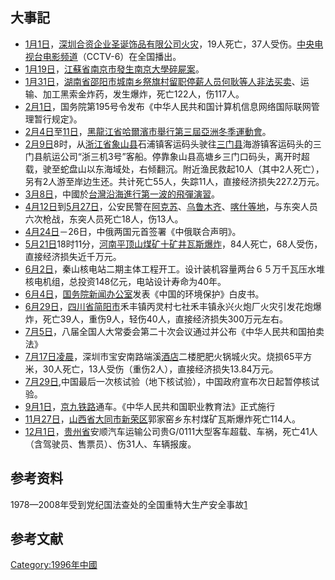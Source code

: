 ## 大事記

  - [1月1日](../Page/1月1日.md "wikilink")，[深圳合资企业圣诞饰品有限公司火灾](https://zh.wikipedia.org/wiki/深圳 "wikilink")，19人死亡，37人受伤。[中央电视台电影频道](https://zh.wikipedia.org/wiki/中央电视台电影频道 "wikilink")（CCTV-6）在全国播出。
  - [1月19日](../Page/1月19日.md "wikilink")，[江蘇省](https://zh.wikipedia.org/wiki/江蘇省 "wikilink")[南京市發生](https://zh.wikipedia.org/wiki/南京市 "wikilink")[南京大學碎屍案](https://zh.wikipedia.org/wiki/南京大學 "wikilink")。
  - [1月31日](../Page/1月31日.md "wikilink")，[湖南省](../Page/湖南省.md "wikilink")[邵阳市城南乡祭旗村留职停薪人员何耿等人非法买卖](https://zh.wikipedia.org/wiki/邵阳市 "wikilink")、运输、加工黑索金炸药，发生爆炸，死亡122人，伤117人。
  - [2月1日](../Page/2月1日.md "wikilink")，国务院第195号令发布《中华人民共和国计算机信息网络国际联网管理暂行规定》。
  - [2月4日](../Page/2月4日.md "wikilink")至[11日](../Page/2月11日.md "wikilink")，[黑龍江省](https://zh.wikipedia.org/wiki/黑龍江省 "wikilink")[哈爾濱市舉行第三屆亞洲冬季運動會](https://zh.wikipedia.org/wiki/哈爾濱市 "wikilink")。
  - [2月9日](../Page/2月9日.md "wikilink")8时，从[浙江省](../Page/浙江省.md "wikilink")[象山县](../Page/象山县.md "wikilink")石浦镇客运码头驶往[三门县](../Page/三门县.md "wikilink")海游镇客运码头的三门县航运公司“浙三机3号”客船。停靠象山县高塘乡三门口码头，离开时超载，驶至蛇盘山以东海域处，右倾翻沉。附近渔民救起10人（其中2人死亡），另有2人游至岸边生还。共计死亡55人，失踪11人，直接经济损失227.2万元。
  - [3月8日](../Page/3月8日.md "wikilink")，中國於[台灣沿海進行第一波的](https://zh.wikipedia.org/wiki/台灣 "wikilink")[飛彈演習](https://zh.wikipedia.org/wiki/飛彈 "wikilink")。
  - [4月12日](../Page/4月12日.md "wikilink")到[5月27日](../Page/5月27日.md "wikilink")，公安民警在[阿克苏](https://zh.wikipedia.org/wiki/阿克苏 "wikilink")、[乌鲁木齐](https://zh.wikipedia.org/wiki/乌鲁木齐 "wikilink")、[喀什等地](https://zh.wikipedia.org/wiki/喀什 "wikilink")，与东突人员六次枪战，东突人员死亡18人，伤13人。
  - [4月24日](../Page/4月24日.md "wikilink")－26日，中俄两国元首签署《中俄联合声明》。
  - [5月21日](../Page/5月21日.md "wikilink")18时11分，[河南](https://zh.wikipedia.org/wiki/河南 "wikilink")[平顶山煤矿十矿井](https://zh.wikipedia.org/wiki/平顶山 "wikilink")[瓦斯爆炸](https://zh.wikipedia.org/wiki/瓦斯 "wikilink")，84人死亡，68人受伤，直接经济损失近千万元。
  - [6月2日](../Page/6月2日.md "wikilink")，秦山核电站二期主体工程开工。设计装机容量两台６５万千瓦压水堆核电机组，总投资148亿元，电站设计寿命为40年。
  - [6月4日](../Page/6月4日.md "wikilink")，[国务院新闻办公室](../Page/国务院新闻办公室.md "wikilink")发表《中国的环境保护》白皮书。
  - [6月29日](../Page/6月29日.md "wikilink")，[四川省](../Page/四川省.md "wikilink")[简阳市](../Page/简阳市.md "wikilink")禾丰镇丙灵村七社禾丰镇永兴火炮厂火灾引发花炮爆炸，死亡39人，重伤9人，轻伤40人，直接经济损失300万元左右。
  - [7月5日](https://zh.wikipedia.org/wiki/7月5日 "wikilink")，八届全国人大常委会第二十次会议通过并公布《中华人民共和国拍卖法》
  - [7月17日凌晨](https://zh.wikipedia.org/wiki/7月17日 "wikilink")，深圳市宝安南路端溪[酒店](../Page/酒店.md "wikilink")二楼肥肥火锅城火灾。烧损65平方米，30人死亡，13人受伤（重伤2人），直接经济损失13.84万元。
  - [7月29日](https://zh.wikipedia.org/wiki/7月29日 "wikilink"),中国最后一次核试验（地下核试验），中国政府宣布次日起暂停核试验。
  - [9月1日](../Page/9月1日.md "wikilink")，[京九铁路](../Page/京九铁路.md "wikilink")通车。《中华人民共和国职业教育法》正式施行
  - [11月27日](../Page/11月27日.md "wikilink")，[山西省](../Page/山西省.md "wikilink")[大同市](../Page/大同市.md "wikilink")[新荣区](../Page/新荣区.md "wikilink")郭家窑乡东村煤矿瓦斯爆炸死亡114人。
  - [12月1日](../Page/12月1日.md "wikilink")，[贵州省](../Page/贵州省.md "wikilink")安顺汽车运输公司贵G/0111大型客车超载、车祸，死亡41人（含驾驶员、售票员）、伤31人、车辆报废。

## 参考资料

1978—2008年受到党纪国法查处的全国重特大生产安全事故[1](https://web.archive.org/web/20151217121300/http://www.ohcs-gz.net/topics/t-old/ldbhs/1978-2008.htm#19)

## 参考文献

<div class="references-small">

<references />

</div>

[Category:1996年中國](https://zh.wikipedia.org/wiki/Category:1996年中國 "wikilink")